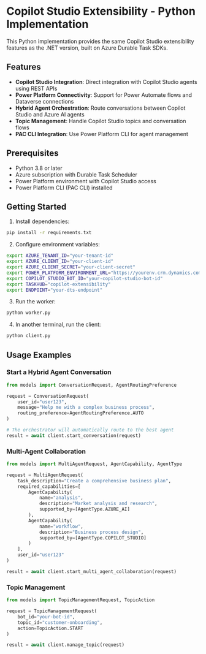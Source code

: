 # Copilot Studio Extensibility - Python Implementation

This Python implementation provides the same Copilot Studio extensibility features as the .NET version, built on Azure Durable Task SDKs.

## Features

- **Copilot Studio Integration**: Direct integration with Copilot Studio agents using REST APIs
- **Power Platform Connectivity**: Support for Power Automate flows and Dataverse connections
- **Hybrid Agent Orchestration**: Route conversations between Copilot Studio and Azure AI agents
- **Topic Management**: Handle Copilot Studio topics and conversation flows
- **PAC CLI Integration**: Use Power Platform CLI for agent management

## Prerequisites

- Python 3.8 or later
- Azure subscription with Durable Task Scheduler
- Power Platform environment with Copilot Studio access
- Power Platform CLI (PAC CLI) installed

## Getting Started

1. Install dependencies:
```bash
pip install -r requirements.txt
```

2. Configure environment variables:
```bash
export AZURE_TENANT_ID="your-tenant-id"
export AZURE_CLIENT_ID="your-client-id"  
export AZURE_CLIENT_SECRET="your-client-secret"
export POWER_PLATFORM_ENVIRONMENT_URL="https://yourenv.crm.dynamics.com"
export COPILOT_STUDIO_BOT_ID="your-copilot-studio-bot-id"
export TASKHUB="copilot-extensibility"
export ENDPOINT="your-dts-endpoint"
```

3. Run the worker:
```bash
python worker.py
```

4. In another terminal, run the client:
```bash
python client.py
```

## Usage Examples

### Start a Hybrid Agent Conversation
```python
from models import ConversationRequest, AgentRoutingPreference

request = ConversationRequest(
    user_id="user123",
    message="Help me with a complex business process",
    routing_preference=AgentRoutingPreference.AUTO
)

# The orchestrator will automatically route to the best agent
result = await client.start_conversation(request)
```

### Multi-Agent Collaboration
```python
from models import MultiAgentRequest, AgentCapability, AgentType

request = MultiAgentRequest(
    task_description="Create a comprehensive business plan",
    required_capabilities=[
        AgentCapability(
            name="analysis",
            description="Market analysis and research", 
            supported_by=[AgentType.AZURE_AI]
        ),
        AgentCapability(
            name="workflow",
            description="Business process design",
            supported_by=[AgentType.COPILOT_STUDIO]
        )
    ],
    user_id="user123"
)

result = await client.start_multi_agent_collaboration(request)
```

### Topic Management
```python
from models import TopicManagementRequest, TopicAction

request = TopicManagementRequest(
    bot_id="your-bot-id",
    topic_id="customer-onboarding",
    action=TopicAction.START
)

result = await client.manage_topic(request)
```